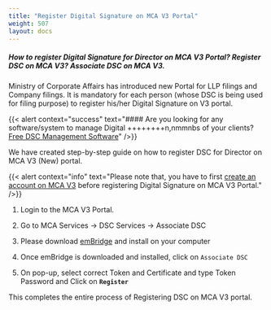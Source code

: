 ```yaml
---
title: "Register Digital Signature on MCA V3 Portal"
weight: 507
layout: docs
---
```


##### How to register Digital Signature for Director on MCA V3 Portal? Register DSC on MCA V3? Associate DSC on MCA V3.

Ministry of Corporate Affairs has introduced new Portal for LLP filings and Company filings. It is mandatory for each person (whose DSC is being used for filing purpose) to register his/her Digital Signature on V3 portal.

{{< alert context="success" text="#### Are you looking for any software/system to manage Digital   ++++++++n,nmmnbs of your clients? [Free DSC Management Software](https://cspratik.gitbook.io/dsc-management-software/)" />}}

We have created step-by-step guide on how to register DSC for Director on MCA V3 (New) portal.

{{< alert context="info" text="Please note that, you have to first [create an account on MCA V3](/docs/technical-guide/mca-website/register-user-on-mca-v3-portal/) before registering Digital Signature on MCA V3 Portal." />}}

1. Login to the MCA V3 Portal.

2. Go to MCA Services -> DSC Services -> Associate DSC

3. Please download [emBridge](https://embridge.emudhra.com/) and install on your computer

4. Once emBridge is downloaded and installed, click on `Associate DSC`

5. On pop-up, select correct Token and Certificate and type Token Password and Click on **`Register`**

This completes the entire process of Registering DSC on MCA V3 portal.&#x20;